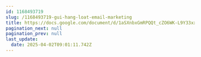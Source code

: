 ```yaml
---
id: 1168493719
slug: /1168493719-gui-hang-loat-email-marketing
title: https://docs.google.com/document/d/1aSXnbxGmRPQQt_cZO6WK-L9Y33xxZ5Rhbkfv3twTshc
pagination_next: null
pagination_prev: null
last_update:
  date: 2025-04-02T09:01:11.742Z
---
```


